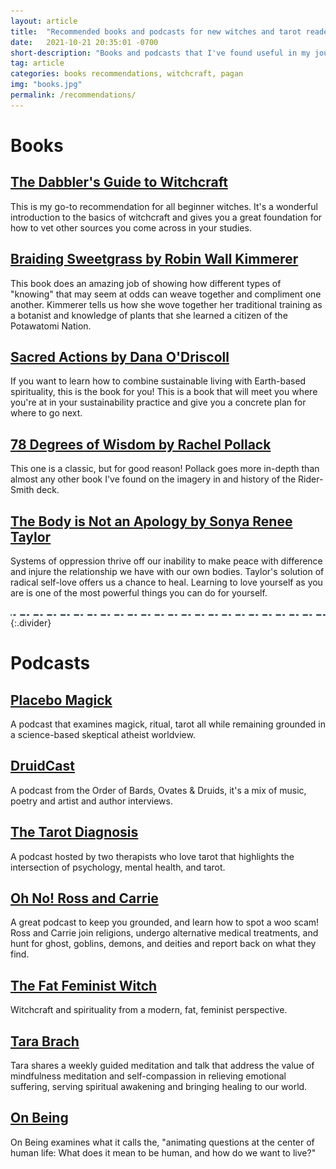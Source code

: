 ```yaml
---
layout: article
title:  "Recommended books and podcasts for new witches and tarot readers"
date:   2021-10-21 20:35:01 -0700
short-description: "Books and podcasts that I've found useful in my journey."
tag: article
categories: books recommendations, witchcraft, pagan
img: "books.jpg"
permalink: /recommendations/
---
```


# Books

## [The Dabbler's Guide to Witchcraft](https://bookshop.org/a/84772/9781982174347)
This is my go-to recommendation for all beginner witches. It's a wonderful introduction to the basics of witchcraft and gives you a great foundation for how to vet other sources you come across in your studies.

## [Braiding Sweetgrass by Robin Wall Kimmerer](https://bookshop.org/a/84772/9781571313560)
This book does an amazing job of showing how different types of "knowing" that may seem at odds can weave together and compliment one another. Kimmerer tells us how she wove together her traditional training as a botanist and knowledge of plants that she learned a citizen of the Potawatomi Nation.

## [Sacred Actions by Dana O'Driscoll](https://bookshop.org/a/84772/9780764361531)
If you want to learn how to combine sustainable living with Earth-based spirituality, this is the book for you! This is a book that will meet you where you're at in your sustainability practice and give you a concrete plan for where to go next.

## [78 Degrees of Wisdom by Rachel Pollack](https://bookshop.org/a/84772/9781578636655)
This one is a classic, but for good reason! Pollack goes more in-depth than almost any other book I've found on the imagery in and history of the Rider-Smith deck.

## [The Body is Not an Apology by Sonya Renee Taylor](https://bookshop.org/a/84772/9781523090990)
Systems of oppression thrive off our inability to make peace with difference and injure the relationship we have with our own bodies. Taylor's solution of radical self-love offers us a chance to heal. Learning to love yourself as you are is one of the most powerful things you can do for yourself.
<br>

![](/assets/img/divider.svg){:.divider}

# Podcasts

## [Placebo Magick](https://www.farmcodegary.com/)
A podcast that examines magick, ritual, tarot all while remaining grounded in a science-based skeptical atheist worldview.

## [DruidCast](https://druidry.org/resources/druidcast-the-obod-podcast)
A podcast from the Order of Bards, Ovates & Druids, it's a mix of music, poetry and artist and author interviews.

## [The Tarot Diagnosis](https://www.thetarotdiagnosis.com/)
A podcast hosted by two therapists who love tarot that highlights the intersection of psychology, mental health, and tarot.

## [Oh No! Ross and Carrie](https://ohnopodcast.com/)
A great podcast to keep you grounded, and learn how to spot a woo scam! Ross and Carrie join religions, undergo alternative medical treatments, and hunt for ghost, goblins, demons, and deities and report back on what they find.

## [The Fat Feminist Witch](https://thefatfeministwitch.com/)
Witchcraft and spirituality from a modern, fat, feminist perspective.

## [Tara Brach](https://open.spotify.com/show/37McjD0j2cdu4GExcFQgm0?si=dgxSVe1zRNWYctjmlhJBgA&dl_branch=1)
Tara shares a weekly guided meditation and talk that address the value of mindfulness meditation and self-compassion in relieving emotional suffering, serving spiritual awakening and bringing healing to our world.

## [On Being](https://onbeing.org/starting-points/new-to-on-being-start-here/)
On Being examines what it calls the, "animating questions at the center of human life: What does it mean to be human, and how do we want to live?"
